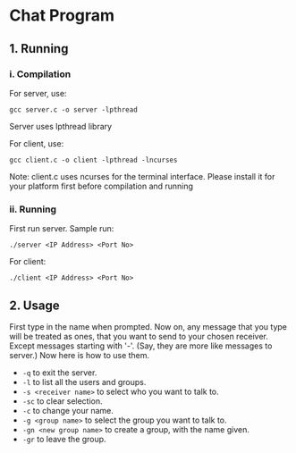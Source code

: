 # Chat Program
## 1. Running
### i. Compilation
For server, use:

`gcc server.c -o server -lpthread`

Server uses lpthread library

For client, use:

`gcc client.c -o client -lpthread -lncurses`

Note: client.c uses ncurses for the terminal interface. Please install it for your platform first before compilation and running

### ii. Running
First run server. Sample run:

`./server <IP Address> <Port No>`

For client:

`./client <IP Address> <Port No>`

## 2. Usage

First type in the name when prompted.
Now on, any message that you type will be treated as ones, that you want to send to your chosen receiver.
Except messages starting with '-'. (Say, they are more like messages to server.)
Now here is how to use them.

- `-q` to exit the server.
- `-l` to list all the users and groups.
- `-s <receiver name>` to select who you want to talk to.
- `-sc` to clear selection.
- `-c` to change your name.
- `-g <group name>` to select the group you want to talk to.
- `-gn <new group name>` to create a group, with the name given.
- `-gr` to leave the group.

